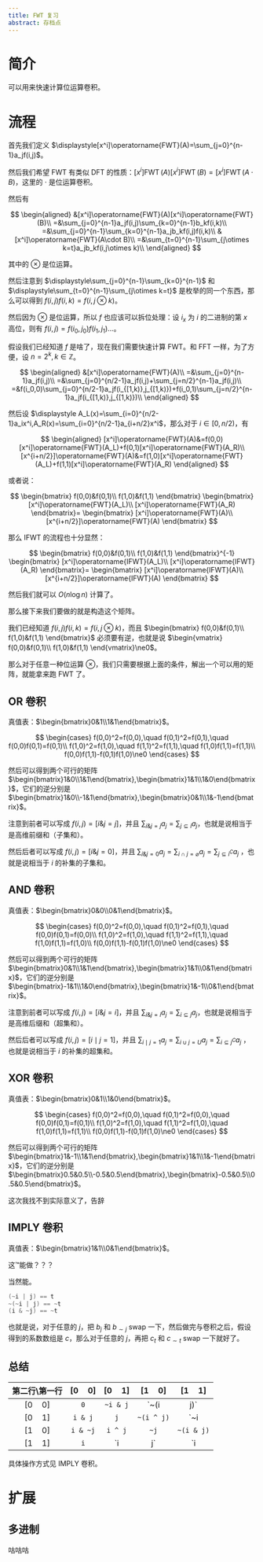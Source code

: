 ```yaml
---
title: FWT 复习
abstract: 存档点
---
```


# 简介

可以用来快速计算位运算卷积。

# 流程

首先我们定义 $\displaystyle[x^i]\operatorname{FWT}(A)=\sum_{j=0}^{n-1}a_jf(i,j)$。

然后我们希望 FWT 有类似 DFT 的性质：$[x^i]\operatorname{FWT}(A)[x^i]\operatorname{FWT}(B)=[x^i]\operatorname{FWT}(A\cdot B)$，这里的 $\cdot$ 是位运算卷积。

然后有

$$
\begin{aligned}
&[x^i]\operatorname{FWT}(A)[x^i]\operatorname{FWT}(B)\\
=&\sum_{j=0}^{n-1}a_jf(i,j)\sum_{k=0}^{n-1}b_kf(i,k)\\
=&\sum_{j=0}^{n-1}\sum_{k=0}^{n-1}a_jb_kf(i,j)f(i,k)\\
&[x^i]\operatorname{FWT}(A\cdot B)\\
=&\sum_{t=0}^{n-1}\sum_{j\otimes k=t}a_jb_kf(i,j\otimes k)\\
\end{aligned}
$$

其中的 $\otimes$ 是位运算。

然后注意到 $\displaystyle\sum_{j=0}^{n-1}\sum_{k=0}^{n-1}$ 和 $\displaystyle\sum_{t=0}^{n-1}\sum_{j\otimes k=t}$ 是枚举的同一个东西，那么可以得到 $f(i,j)f(i,k)=f(i,j\otimes k)$。

然后因为 $\otimes$ 是位运算，所以 $f$ 也应该可以拆位处理：设 $i_x$ 为 $i$ 的二进制的第 $x$ 高位，则有 $f(i,j)=f(i_0,j_0)f(i_1,j_1)\ldots$。

假设我们已经知道 $f$ 是啥了，现在我们需要快速计算 FWT。和 FFT 一样，为了方便，设 $n=2^k,k\in\mathbb Z$。

$$
\begin{aligned}
&[x^i]\operatorname{FWT}(A)\\
=&\sum_{j=0}^{n-1}a_jf(i,j)\\
=&\sum_{j=0}^{n/2-1}a_jf(i,j)+\sum_{j=n/2}^{n-1}a_jf(i,j)\\
=&f(i_0,0)\sum_{j=0}^{n/2-1}a_jf(i_{[1,k)},j_{[1,k)})+f(i_0,1)\sum_{j=n/2}^{n-1}a_jf(i_{[1,k)},j_{[1,k)})\\
\end{aligned}
$$

然后设 $\displaystyle A_L(x)=\sum_{i=0}^{n/2-1}a_ix^i,A_R(x)=\sum_{i=0}^{n/2-1}a_{i+n/2}x^i$，那么对于 $i\in[0,n/2)$，有

$$
\begin{aligned}
[x^i]\operatorname{FWT}(A)&=f(0,0)[x^i]\operatorname{FWT}(A_L)+f(0,1)[x^i]\operatorname{FWT}(A_R)\\
[x^{i+n/2}]\operatorname{FWT}(A)&=f(1,0)[x^i]\operatorname{FWT}(A_L)+f(1,1)[x^i]\operatorname{FWT}(A_R)
\end{aligned}
$$

或者说：

$$
\begin{bmatrix}
f(0,0)&f(0,1)\\
f(1,0)&f(1,1)
\end{bmatrix}
\begin{bmatrix}
[x^i]\operatorname{FWT}(A_L)\\
[x^i]\operatorname{FWT}(A_R)
\end{bmatrix}=
\begin{bmatrix}
[x^i]\operatorname{FWT}(A)\\
[x^{i+n/2}]\operatorname{FWT}(A)
\end{bmatrix}
$$

那么 IFWT 的流程也十分显然：

$$
\begin{bmatrix}
f(0,0)&f(0,1)\\
f(1,0)&f(1,1)
\end{bmatrix}^{-1}
\begin{bmatrix}
[x^i]\operatorname{IFWT}(A_L)\\
[x^i]\operatorname{IFWT}(A_R)
\end{bmatrix}=
\begin{bmatrix}
[x^i]\operatorname{IFWT}(A)\\
[x^{i+n/2}]\operatorname{IFWT}(A)
\end{bmatrix}
$$

然后我们就可以 $O(n\log n)$ 计算了。

那么接下来我们要做的就是构造这个矩阵。

我们已经知道 $f(i,j)f(i,k)=f(i,j\otimes k)$，而且 $\begin{bmatrix}
f(0,0)&f(0,1)\\
f(1,0)&f(1,1)
\end{bmatrix}$ 必须要有逆，也就是说 $\begin{vmatrix}
f(0,0)&f(0,1)\\
f(1,0)&f(1,1)
\end{vmatrix}\ne0$。

那么对于任意一种位运算 $\otimes$，我们只需要根据上面的条件，解出一个可以用的矩阵，就能拿来跑 FWT 了。

## OR 卷积

真值表：$\begin{bmatrix}0&1\\1&1\end{bmatrix}$。

$$
\begin{cases}
f(0,0)^2=f(0,0),\quad f(0,1)^2=f(0,1),\quad f(0,0)f(0,1)=f(0,1)\\
f(1,0)^2=f(1,0),\quad f(1,1)^2=f(1,1),\quad f(1,0)f(1,1)=f(1,1)\\
f(0,0)f(1,1)-f(0,1)f(1,0)\ne0
\end{cases}
$$

然后可以得到两个可行的矩阵 $\begin{bmatrix}1&0\\1&1\end{bmatrix},\begin{bmatrix}1&1\\1&0\end{bmatrix}$，它们的逆分别是 $\begin{bmatrix}1&0\\-1&1\end{bmatrix},\begin{bmatrix}0&1\\1&-1\end{bmatrix}$。

注意到前者可以写成 $f(i,j)=[i\&j=j]$，并且 $\displaystyle\sum_{i\&j=j}a_j=\sum_{j\subseteq i}a_j$，也就是说相当于是高维前缀和（子集和）。

然后后者可以写成 $f(i,j)=[i\&j=0]$，并且 $\displaystyle\sum_{i\&j=0}a_j=\sum_{i\cap j=\varnothing}a_j=\sum_{j\subseteq i^C}a_j$
，也就是说相当于 $i$ 的补集的子集和。

## AND 卷积

真值表：$\begin{bmatrix}0&0\\0&1\end{bmatrix}$。

$$
\begin{cases}
f(0,0)^2=f(0,0),\quad f(0,1)^2=f(0,1),\quad f(0,0)f(0,1)=f(0,0)\\
f(1,0)^2=f(1,0),\quad f(1,1)^2=f(1,1),\quad f(1,0)f(1,1)=f(1,0)\\
f(0,0)f(1,1)-f(0,1)f(1,0)\ne0
\end{cases}
$$

然后可以得到两个可行的矩阵 $\begin{bmatrix}0&1\\1&1\end{bmatrix},\begin{bmatrix}1&1\\0&1\end{bmatrix}$，它们的逆分别是 $\begin{bmatrix}-1&1\\1&0\end{bmatrix},\begin{bmatrix}1&-1\\0&1\end{bmatrix}$。

注意到前者可以写成 $f(i,j)=[i\&j=i]$，并且 $\displaystyle\sum_{i\&j=i}a_j=\sum_{i\subseteq j}a_j$，也就是说相当于是高维后缀和（超集和）。

然后后者可以写成 $f(i,j)=[i\mid j=1]$，并且 $\displaystyle\sum_{i\mid j=1}a_j=\sum_{i\cup j=U}a_j=\sum_{i\subseteq j^C}a_j$
，也就是说相当于 $i$ 的补集的超集和。

## XOR 卷积

真值表：$\begin{bmatrix}0&1\\1&0\end{bmatrix}$。

$$
\begin{cases}
f(0,0)^2=f(0,0),\quad f(0,1)^2=f(0,0),\quad f(0,0)f(0,1)=f(0,1)\\
f(1,0)^2=f(1,0),\quad f(1,1)^2=f(1,0),\quad f(1,0)f(1,1)=f(1,1)\\
f(0,0)f(1,1)-f(0,1)f(1,0)\ne0
\end{cases}
$$

然后可以得到两个可行的矩阵 $\begin{bmatrix}1&-1\\1&1\end{bmatrix},\begin{bmatrix}1&1\\1&-1\end{bmatrix}$，它们的逆分别是 $\begin{bmatrix}0.5&0.5\\-0.5&0.5\end{bmatrix},\begin{bmatrix}-0.5&0.5\\0.5&0.5\end{bmatrix}$。

这次我找不到实际意义了，告辞

## IMPLY 卷积

真值表：$\begin{bmatrix}1&1\\0&1\end{bmatrix}$。

这™能做？？？

当然能。

```cpp
(~i | j) == t
~(~i | j) == ~t
(i & ~j) == ~t
```

也就是说，对于任意的 $j$，把 $b_j$ 和 $b_{\sim j}$ swap 一下，然后做完与卷积之后，假设得到的系数数组是 $c$，那么对于任意的 $j$，再把 $c_t$ 和 $c_{\sim t}$ swap 一下就好了。

## 总结

第二行\第一行|$[0\quad 0]$|$[0\quad 1]$|$[1\quad 0]$|$[1\quad 1]$
:-:|:-:|:-:|:-:|:-:
$[0\quad 0]$|`0`|`~i & j`|`~(i | j)`|`~i`
$[0\quad 1]$|`i & j`|`j`|`~(i ^ j)`|`~i | j`
$[1\quad 0]$|`i & ~j`|`i ^ j`|`~j`|`~(i & j)`
$[1\quad 1]$|`i`|`i | j`|`i | ~j`|`1`

具体操作方式见 IMPLY 卷积。

<!--
第二行\第一行|$[0\quad 0]$|$[0\quad 1]$|$[1\quad 0]$|$[1\quad 1]$
:-:|:-:|:-:|:-:|:-:
$[0\quad 0]$|||或非|
$[0\quad 1]$|与||同或|蕴含
$[1\quad 0]$|蕴含非|异或||与非
$[1\quad 1]$||或||
-->

# 扩展

## 多进制

咕咕咕